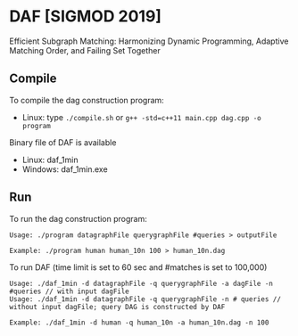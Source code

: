 # DAF [SIGMOD 2019]
Efficient Subgraph Matching: Harmonizing Dynamic Programming, Adaptive Matching Order, and Failing Set Together

## Compile
To compile the dag construction program:
- Linux: type `./compile.sh` or `g++ -std=c++11 main.cpp dag.cpp -o program`

Binary file of DAF is available
- Linux: daf_1min
- Windows: daf_1min.exe

## Run

To run the dag construction program:
```
Usage: ./program datagraphFile querygraphFile #queries > outputFile
```

```
Example: ./program human human_10n 100 > human_10n.dag
```


To run DAF (time limit is set to 60 sec and #matches is set to 100,000)
```
Usage: ./daf_1min -d datagraphFile -q querygraphFile -a dagFile -n #queries // with input dagFile
Usage: ./daf_1min -d datagraphFile -q querygraphFile -n # queries // without input dagFile; query DAG is constructed by DAF
```

```
Example: ./daf_1min -d human -q human_10n -a human_10n.dag -n 100
```
